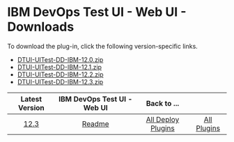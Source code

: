 # IBM DevOps Test UI - Web UI - Downloads

To download the plug-in, click the following version-specific links.
- [DTUI-UITest-DD-IBM-12.0.zip](https://raw.githubusercontent.com/UrbanCode/IBM-UCD-PLUGINS/main/files/IBMDevOpsTestUIWebUI/DTUI-UITest-DD-IBM-12.0.zip)
- [DTUI-UITest-DD-IBM-12.1.zip](https://raw.githubusercontent.com/UrbanCode/IBM-UCD-PLUGINS/main/files/IBMDevOpsTestUIWebUI/DTUI-UITest-DD-IBM-12.1.zip)
- [DTUI-UITest-DD-IBM-12.2.zip](https://raw.githubusercontent.com/UrbanCode/IBM-UCD-PLUGINS/main/files/IBMDevOpsTestUIWebUI/DTUI-UITest-DD-IBM-12.2.zip)
- [DTUI-UITest-DD-IBM-12.3.zip](https://raw.githubusercontent.com/UrbanCode/IBM-UCD-PLUGINS/main/files/IBMDevOpsTestUIWebUI/DTUI-UITest-DD-IBM-12.3.zip)

|Latest Version|IBM DevOps Test UI - Web UI|Back to ...||
| :---: | :---: | :---: | :---: |
|[12.3](https://raw.githubusercontent.com/UrbanCode/IBM-UCD-PLUGINS/main/files/IBMDevOpsTestUIWebUI/DTUI-UITest-DD-IBM-12.3.zip)|[Readme](README.md)|[All Deploy Plugins](../README.md)|[All Plugins](../../index.md)|
